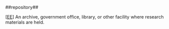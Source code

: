 ##repository##

\[[EE](SOURCES.md#EE)\]  An archive, government office, library, or other facility where research materials are held.
